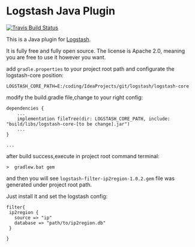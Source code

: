 # Logstash Java Plugin

[![Travis Build Status](https://travis-ci.com/logstash-plugins/logstash-filter-java_filter_example.svg)](https://travis-ci.com/logstash-plugins/logstash-filter-java_filter_example)

This is a Java plugin for [Logstash](https://github.com/elastic/logstash).

It is fully free and fully open source. The license is Apache 2.0, meaning you are free to use it however you want.

add `gradle.properties` to your project root path and configurate the logstash-core position:
```
LOGSTASH_CORE_PATH=E:/coding/IdeaProjects/git/logstash/logstash-core
```

modify the build.gradle file,change to your right config:
```
dependencies {
    ...
    implementation fileTree(dir: LOGSTASH_CORE_PATH, include: "build/libs/logstash-core-[to be change].jar")
    ...
}

...
```

after build success,execute in project root command terminal:
```
>  gradlew.bat gem
```
and then you will see `logstash-filter-ip2region-1.0.2.gem` file was generated under project root path.

Just install it and set the logstash config:
```
filter{
 ip2region {
   source => "ip"
   database => "path/to/ip2region.db"
 }

}
```
